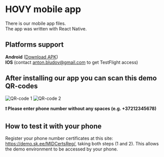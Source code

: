 # HOVY mobile app

There is our mobile app files. <br />
The app was written with React Native.

## Platforms support

**Android** ([Download APK](https://kurovskyi.dev/projects/hovy/hovy.apk)) <br />
**IOS** (contact anton.bludov@gmail.com to get TestFlight access)

## After installing our app you can scan this demo QR-codes

![QR-code 1](https://i.postimg.cc/WbDjLmtJ/qr1.png)
![QR-code 2](https://i.postimg.cc/d0FKyz68/qr2.png)

**❗️ Please enter phone number without any spaces (e.g. +37212345678)**

## How to test it with your phone

Register your phone number certificates at this site: https://demo.sk.ee/MIDCertsReg/, taking both steps (1 and 2). This allows the demo environment to be accessed by your phone.
